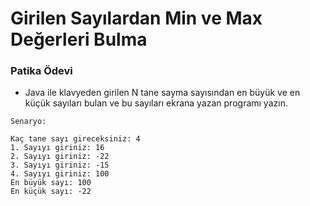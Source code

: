 # Girilen Sayılardan Min ve Max Değerleri Bulma
### Patika Ödevi
* Java ile klavyeden girilen N tane sayma sayısından en büyük ve en küçük sayıları bulan ve bu sayıları ekrana yazan programı yazın.
```
Senaryo:

Kaç tane sayı gireceksiniz: 4
1. Sayıyı giriniz: 16
2. Sayıyı giriniz: -22
3. Sayıyı giriniz: -15
4. Sayıyı giriniz: 100
En büyük sayı: 100
En küçük sayı: -22
